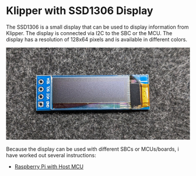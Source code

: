 # Klipper with SSD1306 Display

The SSD1306 is a small display that can be used to display information from Klipper. The display is connected via I2C to
the SBC or the MCU. The display has a resolution of 128x64 pixels and is available in different colors.

![SSD1306 Display](img/SSD1306.jpg)

Because the display can be used with different SBCs or MCUs/boards, i have worked out several instructions:

- [Raspberry Pi with Host MCU](rpi-host-mcu.md)
